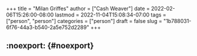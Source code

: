 +++
title = "Milan Griffes"
author = ["Cash Weaver"]
date = 2022-02-06T15:26:00-08:00
lastmod = 2022-11-04T15:08:34-07:00
tags = ["person", "person"]
categories = ["person"]
draft = false
slug = "1b788031-6f76-44a3-b540-2a5e752d2289"
+++

## :noexport: {#noexport}
